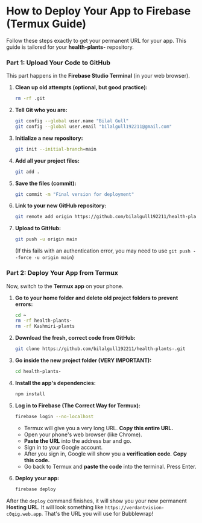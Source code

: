 # How to Deploy Your App to Firebase (Termux Guide)

Follow these steps exactly to get your permanent URL for your app. This guide is tailored for your **health-plants-** repository.

### **Part 1: Upload Your Code to GitHub**

This part happens in the **Firebase Studio Terminal** (in your web browser).

1.  **Clean up old attempts (optional, but good practice):**
    ```bash
    rm -rf .git
    ```

2.  **Tell Git who you are:**
    ```bash
    git config --global user.name "Bilal Gull"
    git config --global user.email "bilalgull192211@gmail.com"
    ```

3.  **Initialize a new repository:**
    ```bash
    git init --initial-branch=main
    ```

4.  **Add all your project files:**
    ```bash
    git add .
    ```

5.  **Save the files (commit):**
    ```bash
    git commit -m "Final version for deployment"
    ```

6.  **Link to your new GitHub repository:**
    ```bash
    git remote add origin https://github.com/bilalgull192211/health-plants-.git
    ```

7.  **Upload to GitHub:**
    ```bash
    git push -u origin main
    ```
    (If this fails with an authentication error, you may need to use `git push --force -u origin main`)

### **Part 2: Deploy Your App from Termux**

Now, switch to the **Termux app** on your phone.

1.  **Go to your home folder and delete old project folders to prevent errors:**
    ```bash
    cd ~
    rm -rf health-plants-
    rm -rf Kashmiri-plants
    ```

2.  **Download the fresh, correct code from GitHub:**
    ```bash
    git clone https://github.com/bilalgull192211/health-plants-.git
    ```

3.  **Go inside the new project folder (VERY IMPORTANT):**
    ```bash
    cd health-plants-
    ```

4.  **Install the app's dependencies:**
    ```bash
    npm install
    ```

5.  **Log in to Firebase (The Correct Way for Termux):**
    ```bash
    firebase login --no-localhost
    ```
    *   Termux will give you a very long URL. **Copy this entire URL.**
    *   Open your phone's web browser (like Chrome).
    *   **Paste the URL** into the address bar and go.
    *   Sign in to your Google account.
    *   After you sign in, Google will show you a **verification code**. **Copy this code.**
    *   Go back to Termux and **paste the code** into the terminal. Press Enter.

6.  **Deploy your app:**
    ```bash
    firebase deploy
    ```

After the `deploy` command finishes, it will show you your new permanent **Hosting URL**. It will look something like `https://verdantvision-c0qig.web.app`. That's the URL you will use for Bubblewrap!
